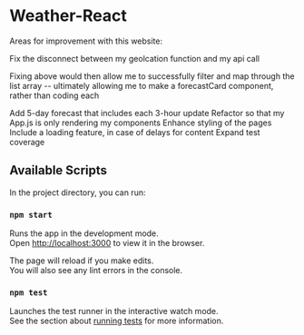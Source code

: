 # Weather-React

Areas for improvement with this website:

Fix the disconnect between my geolcation function and my api call

Fixing above would then allow me to successfully filter and map
through the list array -- ultimately allowing me to make a forecastCard component, rather
than coding each

Add 5-day forecast that includes each 3-hour update
Refactor so that my App.js is only rendering my components
Enhance styling of the pages
Include a loading feature, in case of delays for content
Expand test coverage

## Available Scripts

In the project directory, you can run:

### `npm start`

Runs the app in the development mode.\
Open [http://localhost:3000](http://localhost:3000) to view it in the browser.

The page will reload if you make edits.\
You will also see any lint errors in the console.

### `npm test`

Launches the test runner in the interactive watch mode.\
See the section about [running tests](https://facebook.github.io/create-react-app/docs/running-tests) for more information.
